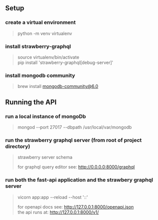
## Setup

### create a virtual environment
> python -m venv virtualenv

### install strawberry-graphql
> source virtualenv/bin/activate \
> pip install 'strawberry-graphql[debug-server]'

### install mongodb community
> brew install mongodb-community@6.0

## Running the API

### run a local instance of mongoDb
> mongod --port 27017 --dbpath /usr/local/var/mongodb

### run the strawberry graphql server (from root of project directory)
> strawberry server schema
> 
> for graphql query editor see: http://0.0.0.0:8000/graphql

### run both the fast-api application and the strawbery graphql server 
> vicorn app:app --reload --host '::' 
> 
> for openapi docs see: http://127.0.0.1:8000/openapi.json \
> the api runs at: http://127.0.0.1:8000/v1/
